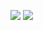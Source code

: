 <p>
  <a href="mailto:przemyslaw.greber@gmail.com?subject=[GitHub]%20🔥%20Message%20title&body=Hello%2C%0AYour%20message%20here..."><img src="https://img.shields.io/badge/e‑mail-D14836.svg?style=for-the-badge&logo=GMail&logoColor=white"/></a>
  <a href="https://www.linkedin.com/in/pgreber2504/"><img src="https://img.shields.io/badge/linkedin-0077B5.svg?style=for-the-badge&logo=linkedin&logoColor=white"/></a>
</p>
